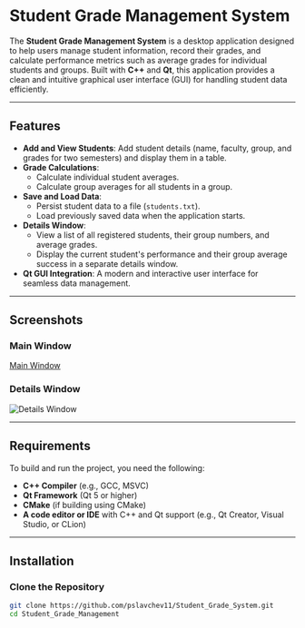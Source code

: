 # Student Grade Management System

The **Student Grade Management System** is a desktop application designed to help users manage student information, record their grades, and calculate performance metrics such as average grades for individual students and groups. Built with **C++** and **Qt**, this application provides a clean and intuitive graphical user interface (GUI) for handling student data efficiently.

---

## Features

- **Add and View Students**: Add student details (name, faculty, group, and grades for two semesters) and display them in a table.
- **Grade Calculations**:
  - Calculate individual student averages.
  - Calculate group averages for all students in a group.
- **Save and Load Data**:
  - Persist student data to a file (`students.txt`).
  - Load previously saved data when the application starts.
- **Details Window**:
  - View a list of all registered students, their group numbers, and average grades.
  - Display the current student's performance and their group average success in a separate details window.
- **Qt GUI Integration**: A modern and interactive user interface for seamless data management.

---

## Screenshots

### Main Window
[Main Window](https://scontent.fsof1-1.fna.fbcdn.net/v/t1.15752-9/462555461_1271843854155807_1846157829478524063_n.png?_nc_cat=105&ccb=1-7&_nc_sid=9f807c&_nc_ohc=5qnN0cz4f-8Q7kNvgHWQ8Md&_nc_zt=23&_nc_ht=scontent.fsof1-1.fna&oh=03_Q7cD1QFMFYR3ME_E0lQzx5e6Gf9S3jKOVSG12RJfiWsRPWw9Iw&oe=677BFC04)

### Details Window
![Details Window](./screenshots/details_window.png)

---

## Requirements

To build and run the project, you need the following:

- **C++ Compiler** (e.g., GCC, MSVC)
- **Qt Framework** (Qt 5 or higher)
- **CMake** (if building using CMake)
- **A code editor or IDE** with C++ and Qt support (e.g., Qt Creator, Visual Studio, or CLion)

---

## Installation

### Clone the Repository
```bash
git clone https://github.com/pslavchev11/Student_Grade_System.git
cd Student_Grade_Management
